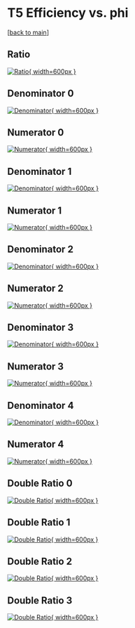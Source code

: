 # T5 Efficiency vs. phi

[[back to main](./)]



## Ratio

[![Ratio](../mtv/var/T5_loweta_211_1_eff_phi.png){ width=600px }](../mtv/var/T5_loweta_211_1_eff_phi.pdf)

## Denominator 0

[![Denominator](../mtv/den/T5_loweta_211_1_eff_phi_den0.png){ width=600px }](../mtv/den/T5_loweta_211_1_eff_phi_den0.pdf)

## Numerator 0

[![Numerator](../mtv/num/T5_loweta_211_1_eff_phi_num0.png){ width=600px }](../mtv/num/T5_loweta_211_1_eff_phi_num0.pdf)

## Denominator 1

[![Denominator](../mtv/den/T5_loweta_211_1_eff_phi_den1.png){ width=600px }](../mtv/den/T5_loweta_211_1_eff_phi_den1.pdf)

## Numerator 1

[![Numerator](../mtv/num/T5_loweta_211_1_eff_phi_num1.png){ width=600px }](../mtv/num/T5_loweta_211_1_eff_phi_num1.pdf)

## Denominator 2

[![Denominator](../mtv/den/T5_loweta_211_1_eff_phi_den2.png){ width=600px }](../mtv/den/T5_loweta_211_1_eff_phi_den2.pdf)

## Numerator 2

[![Numerator](../mtv/num/T5_loweta_211_1_eff_phi_num2.png){ width=600px }](../mtv/num/T5_loweta_211_1_eff_phi_num2.pdf)

## Denominator 3

[![Denominator](../mtv/den/T5_loweta_211_1_eff_phi_den3.png){ width=600px }](../mtv/den/T5_loweta_211_1_eff_phi_den3.pdf)

## Numerator 3

[![Numerator](../mtv/num/T5_loweta_211_1_eff_phi_num3.png){ width=600px }](../mtv/num/T5_loweta_211_1_eff_phi_num3.pdf)

## Denominator 4

[![Denominator](../mtv/den/T5_loweta_211_1_eff_phi_den4.png){ width=600px }](../mtv/den/T5_loweta_211_1_eff_phi_den4.pdf)

## Numerator 4

[![Numerator](../mtv/num/T5_loweta_211_1_eff_phi_num4.png){ width=600px }](../mtv/num/T5_loweta_211_1_eff_phi_num4.pdf)

## Double Ratio 0

[![Double Ratio](../mtv/ratio/T5_loweta_211_1_eff_phi_ratio0.png){ width=600px }](../mtv/ratio/T5_loweta_211_1_eff_phi_ratio0.pdf)

## Double Ratio 1

[![Double Ratio](../mtv/ratio/T5_loweta_211_1_eff_phi_ratio1.png){ width=600px }](../mtv/ratio/T5_loweta_211_1_eff_phi_ratio1.pdf)

## Double Ratio 2

[![Double Ratio](../mtv/ratio/T5_loweta_211_1_eff_phi_ratio2.png){ width=600px }](../mtv/ratio/T5_loweta_211_1_eff_phi_ratio2.pdf)

## Double Ratio 3

[![Double Ratio](../mtv/ratio/T5_loweta_211_1_eff_phi_ratio3.png){ width=600px }](../mtv/ratio/T5_loweta_211_1_eff_phi_ratio3.pdf)

